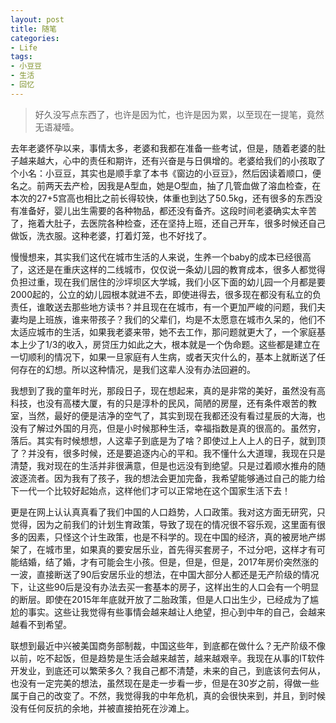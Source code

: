 ```yaml
---
layout: post
title: 随笔
categories:
- Life
tags:
- 小豆豆
- 生活
- 回忆
---
```


> 好久没写点东西了，也许是因为忙，也许是因为累，以至现在一提笔，竟然无语凝噎。

去年老婆怀孕以来，事情太多，老婆和我都在准备一些考试，但是，随着老婆的肚子越来越大，心中的责任和期许，还有兴奋是与日俱增的。老婆给我们的小孩取了个小名：小豆豆，其实也是顺手拿了本书《窗边的小豆豆》，然后因读着顺口，便名之。前两天去产检，因我是A型血，她是O型血，抽了几管血做了溶血检查，在本次的27+5宫高也相比之前长得较快，体重也到达了50.5kg，还有很多的东西没有准备好，婴儿出生需要的各种物品，都还没有备齐。这段时间老婆确实太辛苦了，拖着大肚子，去医院各种检查，还在坚持上班，还自己开车，很多时候还自己做饭，洗衣服。这种老婆，打着灯笼，也不好找了。 

慢慢想来，其实我们这代在城市生活的人来说，生养一个baby的成本已经很高了，这还是在重庆这样的二线城市，仅仅说一条幼儿园的教育成本，很多人都觉得负担过重，现在我们居住的沙坪坝区大学城，我们小区下面的幼儿园一个月都是要2000起的，公立的幼儿园根本就进不去，即使进得去，很多现在都没有私立的负责任，谁敢送去那些地方读书？并且现在在城市，有一个更加严峻的问题，我们夫妻均是上班族，谁来带孩子？我们的父辈们，均是不太愿意在城市久呆的，他们不太适应城市的生活，如果我老婆来带，她不去工作，那问题就更大了，一个家庭基本上少了1/3的收入，房贷压力如此之大，根本就是一个伪命题。这些都是建立在一切顺利的情况下，如果一旦家庭有人生病，或者天灾什么的，基本上就断送了任何存在的幻想。所以这种情况，是我们这辈人没有办法回避的。  

我想到了我的童年时光，那段日子，现在想起来，真的是非常的美好，虽然没有高科技，也没有高楼大厦，有的只是淳朴的民风，简陋的房屋，还有条件艰苦的教室，当然，最好的便是洁净的空气了，其实到现在我都还没有看过星辰的大海，也没有了解过外国的月亮，但是小时候那种生活，幸福指数是真的很高的。虽然穷，落后。其实有时候想想，人这辈子到底是为了啥？即使过上人上人的日子，就到顶了？并没有，很多时候，还是要追逐内心的平和。我不懂什么大道理，我现在只是清楚，我对现在的生活并非很满意，但是也远没有到绝望。只是过着顺水推舟的随波逐流者。因为我有了孩子，我的想法会更加完备，我希望能够通过自己的能力给下一代一个比较好起始点，这样他们才可以正常地在这个国家生活下去！

更是在网上认认真真看了我们中国的人口趋势，人口政策。我对这方面无研究，只觉得，因为之前我们的计划生育政策，导致了现在的情况很不容乐观，这里面有很多的因素，只怪这个计生政策，也是不科学的。现在中国的经济，真的被房地产绑架了，在城市里，如果真的要安居乐业，首先得买套房子，不过分吧，这样才有可能结婚，结了婚，才有可能会生小孩。但是，但是，但是，2017年房价突然涨的一波，直接断送了90后安居乐业的想法，在中国大部分人都还是无产阶级的情况下，让这些90后是没有办法去买一套基本的房子，这样出生的人口会有一个明显的断层。即使在2015年年底就开放了二胎政策，但是人口出生少，已经成为了尴尬的事实。这些让我觉得有些事情会越来越让人绝望，担心到中年的自己，会越来越看不到希望。  

联想到最近中兴被美国商务部制裁，中国这些年，到底都在做什么？无产阶级不像以前，吃不起饭，但是趋势是生活会越来越苦，越来越艰辛。我现在从事的IT软件开发业，到底还可以繁荣多久？我自己都不清楚，未来的自己，到底该何去何从，也没有一定完美的想法，虽然现在是走一步看一步，但是在30岁之前，得做一些属于自己的改变了。不然，我觉得我的中年危机，真的会很快来到，并且，到时候没有任何反抗的余地，并被直接拍死在沙滩上。